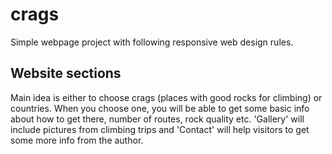# crags

Simple webpage project with following responsive web design rules. 

## Website sections

Main idea is either to choose crags (places with good rocks for climbing) or countries. When you choose one, you will be able to get some basic info about how to get there, number of routes, rock quality etc. 'Gallery' will include pictures from climbing trips and 'Contact' will help visitors to get some more info from the author. 
